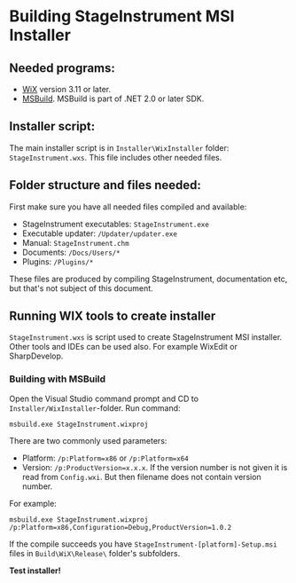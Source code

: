 # Building StageInstrument MSI Installer

## Needed programs:

 * [WiX](http://wixtoolset.org/) version 3.11 or later.
 * [MSBuild](https://docs.microsoft.com/en-us/visualstudio/msbuild/msbuild-reference?view=vs-2019). MSBuild is part of .NET 2.0 or later SDK.

## Installer script:

The main installer script is in `Installer\WixInstaller` folder: `StageInstrument.wxs`. This file includes other needed files.

## Folder structure and files needed:

First make sure you have all needed files compiled and available:

 * StageInstrument executables: `StageInstrument.exe`
 * Executable updater: `/Updater/updater.exe`
 * Manual: `StageInstrument.chm`
 * Documents: `/Docs/Users/*`
 * Plugins: `/Plugins/*`
                           
These files are produced by compiling StageInstrument, documentation etc, but that's not subject of this document.

## Running WIX tools to create installer

`StageInstrument.wxs` is script used to create StageInstrument MSI installer. Other tools and IDEs can be used also. For example WixEdit or SharpDevelop.

### Building with MSBuild

Open the Visual Studio command prompt and CD to `Installer/WixInstaller`-folder. Run command: 

```
msbuild.exe StageInstrument.wixproj
```

There are two commonly used parameters: 

 * Platform: `/p:Platform=x86` or `/p:Platform=x64`
 * Version: `/p:ProductVersion=x.x.x`. If the version number is not given it is read from `Config.wxi`. But then filename does not contain version number.

For example:

```
msbuild.exe StageInstrument.wixproj /p:Platform=x86,Configuration=Debug,ProductVersion=1.0.2
```

If the compile succeeds you have `StageInstrument-[platform]-Setup.msi` files in `Build\WiX\Release\` folder's subfolders. 

**Test installer!**
